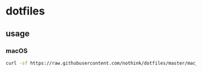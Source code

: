 
# dotfiles


## usage

### macOS
```sh
curl -sf https://raw.githubusercontent.com/nothink/dotfiles/master/mac_bootstrap.sh | sh -s
```
